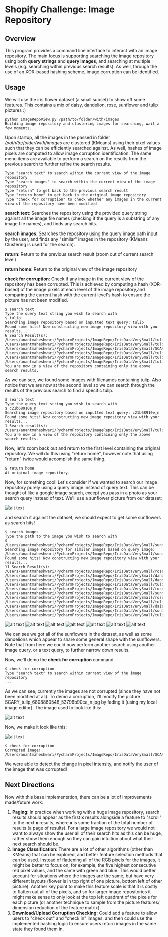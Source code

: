 # Shopify Challenge: Image Repository


## Overview

This program provides a command line interface to interact with an image repository. 
The main focus is supporting searching the image repository using both **query strings** and **query images**, and searching at multiple levels (e.g. searching within previous search results). As well, through the use of an XOR-based hashing scheme, image corruption can be identified.
## Usage
We will use the iris flower dataset (a small subset) to show off some features. This contains a mix of daisy, dandelion, rose, sunflower and tulip pictures :)

```terminal
python ImageRepoView.py /path/to/folder/with/images
Building image repository and clustering images for searching, wait a few moments...
```

Upon startup, all the images in the passed in folder */path/to/folder/with/images* are clustered (KMeans) using their pixel values such that they can be efficiently searched against. As well, hashes of image pixels are computed to allow image corruption identification.
The same menu items are available to perform a search on the results from the previous search to further refine the search results.

```terminal
Type "search text" to search within the current view of the image repository
Type "search images" to search within the current view of the image repository
Type "return" to get back to the previous search result
Type "return home" to get back to the original image repository
Type "check for corruption" to check whether any images in the current view of the repository have been modified
```

**search text**: Searches the repository using the provided query string against all the image file names (checking if the query is a substring of any image file names), and finds any search hits.

**search images**: Searches the repository using the query image path input by the user, and finds any "similar" images in the repository (KMeans Clustering is used for the search).

**return**: Return to the previous search result (zoom out of current search level)

**return home**: Return to the original view of the image repository

**check for corruption**: Check if any image in the current view of the repository has been corrupted. This is achieved by computing a hash (XOR-based) of the image pixels at each level of the image repository,and comparing the current hash with the current level's hash to ensure the picture has not been modified.

```terminal
$ search text
Type the query text string you wish to search with
$ tulip
Searching image repository based on inputted text query: tulip
Found some hits! Now constructing new image repository view with your results...
6 Search Result(s): 
/Users/anantmaheshwari/PycharmProjects/ImageRepo/IrisDataVerySmall/tulip_6770436217_281da51e49_n.jpg
/Users/anantmaheshwari/PycharmProjects/ImageRepo/IrisDataVerySmall/tulip_6539831765_c21b68910e_n.jpg
/Users/anantmaheshwari/PycharmProjects/ImageRepo/IrisDataVerySmall/SCARY_tulip_6808860548_53796b90ca_n.jpg
/Users/anantmaheshwari/PycharmProjects/ImageRepo/IrisDataVerySmall/tulip_6808860548_53796b90ca_n.jpg
/Users/anantmaheshwari/PycharmProjects/ImageRepo/IrisDataVerySmall/tulip_6325571510_7544b27e57_n.jpg
/Users/anantmaheshwari/PycharmProjects/ImageRepo/IrisDataVerySmall/tulip_6799076717_575944af91_m.jpg
You are now in a view of the repository containing only the above search results.
```

As we can see, we found some images with filenames containing tulip. 
Also notice that we are now at the second level so we can search through the results of the previous search to find a specific tulip.

```terminal
$ search text
Type the query text string you wish to search with
$ c21b68910e_n
Searching image repository based on inputted text query: c21b68910e_n
Found some hits! Now constructing new image repository view with your results...
1 Search result(s): 
/Users/anantmaheshwari/PycharmProjects/ImageRepo/IrisDataVerySmall/tulip_6539831765_c21b68910e_n.jpg
You are now in a view of the repository containing only the above search results.
```

Now, let's zoom back out and return to the first level containing the original repository. We will do this using "return home", however note that using "return" twice would accomplish the same thing.

```terminal
$ return home
At original image repository.
```

Now, for something cool! Let's consider if we wanted to search our image repository purely using a query image instead of query text.
This can be thought of like a google image search, except you pass in a photo as your search query instead of text. 
We'll use a sunflower picture from our dataset:

![alt text](/IrisDataVerySmall/sunflower_16975010069_7afd290657_m.jpg?raw=true) 

and search it against the dataset, we should expect to get some sunflowers as search hits!

```terminal
$ search images
Type the path to the image you wish to search with
$ /Users/anantmaheshwari/PycharmProjects/ImageRepo/IrisDataVerySmall/sunflower_16975010069_7afd290657_m.jpg
Searching image repository for similar images based on query image: /Users/anantmaheshwari/PycharmProjects/ImageRepo/IrisDataVerySmall/sunflower_16975010069_7afd290657_m.jpg
Found some hits! Now constructing new image repository view with your results...
11 Search Result(s): 
/Users/anantmaheshwari/PycharmProjects/ImageRepo/IrisDataVerySmall/rose_3450344423_63ba3190e3.jpg
/Users/anantmaheshwari/PycharmProjects/ImageRepo/IrisDataVerySmall/dandelion_4155914848_3d57f50fc7.jpg
/Users/anantmaheshwari/PycharmProjects/ImageRepo/IrisDataVerySmall/dandelion_4151883194_e45505934d_n.jpg
/Users/anantmaheshwari/PycharmProjects/ImageRepo/IrisDataVerySmall/tulip_6539831765_c21b68910e_n.jpg
/Users/anantmaheshwari/PycharmProjects/ImageRepo/IrisDataVerySmall/rose_3451177763_729a4d54af_n.jpg
/Users/anantmaheshwari/PycharmProjects/ImageRepo/IrisDataVerySmall/sunflower_16988605969_570329ff20_n.jpg
/Users/anantmaheshwari/PycharmProjects/ImageRepo/IrisDataVerySmall/rose_3415176946_248afe9f32.jpg
/Users/anantmaheshwari/PycharmProjects/ImageRepo/IrisDataVerySmall/tulip_6808860548_53796b90ca_n.jpg
/Users/anantmaheshwari/PycharmProjects/ImageRepo/IrisDataVerySmall/daisy_1285423653_18926dc2c8_n.jpg
/Users/anantmaheshwari/PycharmProjects/ImageRepo/IrisDataVerySmall/sunflower_16975010069_7afd290657_m.jpg
/Users/anantmaheshwari/PycharmProjects/ImageRepo/IrisDataVerySmall/tulip_6799076717_575944af91_m.jpg
```

![alt text](/IrisDataVerySmall/sunflower_16967372357_15b1b9a812_n.jpg?raw=true)
![alt text](/IrisDataVerySmall/dandelion_4151883194_e45505934d_n.jpg?raw=true)
![alt text](/IrisDataVerySmall/sunflower_16988605969_570329ff20_n.jpg?raw=true)
![alt text](/IrisDataVerySmall/sunflower_16975010069_7afd290657_m.jpg?raw=true)
![alt text](/IrisDataVerySmall/sunflower_17148843706_df148301ac_n.jpg?raw=true)
![alt text](/IrisDataVerySmall/sunflower_17433282043_441b0a07f4_n.jpg?raw=true)
![alt text](/IrisDataVerySmall/dandelion_4226758402_a1b75ce3ac_n.jpg?raw=true)


We can see we got all of the sunflowers in the dataset, as well as some dandelions which appear to share some general shape with the sunflowers.
Note that from here we could now perform another search using another image query, or a text query, to further narrow down results.

Now, we'll demo the **check for corruption** command. 

```terminal
$ check for corruption
Type "search text" to search within current view of the image repository
...
```

As we can see, currently the images are not corrupted (since they have not been modified at all).
To demo a corruption, I'll modify the picture SCARY_tulip_6808860548_53796b90ca_n.jpg by fading it (using my local image editor).
The image used to look like this:

![alt text](/IrisDataVerySmall/tulip_6808860548_53796b90ca_n.jpg?raw=true)

Now, we make it look like this:

![alt text](/IrisDataVerySmall/SCARY_tulip_6808860548_53796b90ca_n.jpg?raw=true)

```terminal
$ check for corruption
Corrupted image! /Users/anantmaheshwari/PycharmProjects/ImageRepo/IrisDataVerySmall/SCARY_tulip_6808860548_53796b90ca_n.jpg
```

We were able to detect the change in pixel intensity, and notify the user of the image that was corrupted!

## Next Directions
Now with this base implementation, there can be a lot of improvements made/future work:
1) **Paging**: In practice when working with a huge image repository, search results should appear as the first **x** results alongside a feature to "scroll" to the next **x** results, where **x** is some fraction of the total number of results (a page of results). For a large image repository we would not want to always show the user all of their search hits as this can be huge, rather show them enough so they can gain intuition about what their next search should be.
2) **Image Classification**: There are a lot of other algorithms (other than KMeans) that can be explored, and better feature selection methods that can be used. Instead of flattening all of the RGB pixels for the images, it might be better to focus on, for example, the five highest consecutive red pixel values, and the same with green and blue. This would better account for situations where the images are the same, but have very different layouts (flower is in top right of one picture, bottom left of other picture).
Another key point to make this feature scale is that it is costly to flatten out all of the pixels, and so for larger image repositories it might make sense to only look at the top left quadrant of the pixels for each picture (or another technique to sample from the picture features/ dimension reduction of the feature matrix).
3) **Download/Upload Corruption Checking:** Could add a feature to allow users to "check out" and "check in" images, and then could use the implemented hashing logic to ensure users return images in the same state they found them in.
